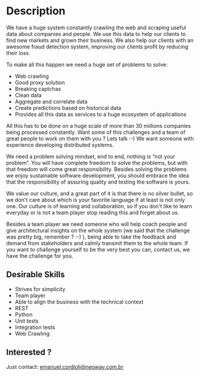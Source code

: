 # Description

We have a huge system constantly crawling the web and scraping useful data about companies and people.
We use this data to help our clients to find new markets and grown their business.
We also help our clients with an awesome fraud detection system,
improving our clients profit by reducing their loss.

To make all this happen we need a huge set of problems to solve:

* Web crawling
* Good proxy solution
* Breaking captchas
* Clean data
* Aggregate and correlate data
* Create predictions based on historical data
* Provides all this data as services to a huge ecosystem of applications

All this has to be done on a huge scale of more than 30 millions companies being processed constantly.
Want some of this challenges and a team of great people to work on them with you ? Lets talk :-)
We want someone with experience developing distributed systems.

We need a problem solving mindset, end to end, nothing is “not your problem”.
You will have complete freedom to solve the problems, but with that freedom will come great responsibility.
Besides solving the problems we enjoy sustainable software development,
you should embrace the idea that the responsibility of assuring quality and testing the software is yours.

We value our culture, and a great part of it is that there is no silver bullet,
so we don't care about which is your favorite language if at least is not only one.
Our culture is of learning and collaboration, so if you don't like to learn everyday or
is not a team player stop reading this and forget about us.

Besides a team player we need someone who will help coach people and give architectural
insights on the whole system (we said that the challenge was pretty big, remember ? :-) ),
being able to take the feedback and demand from stakeholders and calmly transmit them to the whole team.
If you want to challenge yourself to be the very best you can, contact us, we have the challenge for you.


## Desirable Skills

* Strives for simplicity
* Team player
* Able to align the business with the technical context
* REST
* Python
* Unit tests
* Integration tests
* Web Crawling


## Interested ?

Just contact: emanuel.cordioli@neoway.com.br
